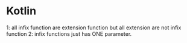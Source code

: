 # Kotlin

1: all infix function are extension function
but all extension are not infix function
2: infix functions just has ONE parameter.

